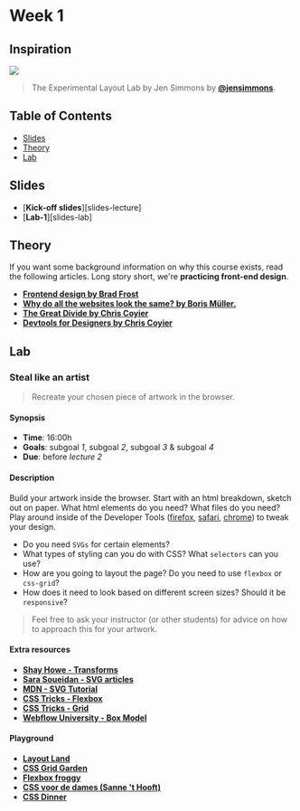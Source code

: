 # Week 1

## Inspiration

[![][inspiration-cover]][inspiration-link]

> The Experimental Layout Lab by Jen Simmons by [**@jensimmons**][inspiration-author].

## Table of Contents
*   [Slides](#slides)
*   [Theory](#theory)
*   [Lab](#lab)

## Slides
*  [**Kick-off slides**][slides-lecture]
*  [**Lab-1**][slides-lab]

## Theory
If you want some background information on why this course exists, read the following articles. Long story short, we're **practicing front-end design**.

* [**Frontend design by Brad Frost**](http://bradfrost.com/blog/post/frontend-design/)
* [**Why do all the websites look the same? by Boris Müller.**](https://medium.com/s/story/on-the-visual-weariness-of-the-web-8af1c969ce73)
* [**The Great Divide by Chris Coyier**](https://css-tricks.com/the-great-divide/)
* [**Devtools for Designers by Chris Coyier**](https://css-tricks.com/devtools-for-designers/)

## Lab

### Steal like an artist

> Recreate your chosen piece of artwork in the browser.

#### Synopsis

*   **Time**: 16:00h
*   **Goals**: subgoal _1_, subgoal _2_, subgoal _3_ & subgoal _4_
*   **Due**: before _lecture 2_

#### Description
Build your artwork inside the browser. Start with an html breakdown, sketch out on paper. What html elements do you need? What files do you need? Play around inside of the Developer Tools ([firefox](https://developer.mozilla.org/en-US/docs/Tools), [safari](https://support.apple.com/guide/safari/use-the-developer-tools-in-the-develop-menu-sfri20948/mac), [chrome](https://developers.google.com/web/tools/chrome-devtools/)) to tweak your design.

* Do you need `SVGs` for certain elements?
* What types of styling can you do with CSS? What `selectors` can you use?
* How are you going to layout the page? Do you need to use `flexbox` or `css-grid`?
* How does it need to look based on different screen sizes? Should it be `responsive`?

> Feel free to ask your instructor (or other students) for advice on how to approach this for your artwork.

#### Extra resources
* [**Shay Howe - Transforms**][theory-transforms]
* [**Sara Soueidan - SVG articles**][theory-svg]
* [**MDN - SVG Tutorial**][theory-mdn]
* [**CSS Tricks - Flexbox**][theory-flexbox]
* [**CSS Tricks - Grid**][theory-grid]
* [**Webflow University - Box Model**][wf-box]

#### Playground
*   [**Layout Land**](https://www.youtube.com/channel/UC7TizprGknbDalbHplROtag)
*   [**CSS Grid Garden**](https://cssgridgarden.com/)
*   [**Flexbox froggy**](https://flexboxfroggy.com/)
*   [**CSS voor de dames (Sanne 't Hooft)**](https://sinds1971.nl/cssvoordedames/)
*   [**CSS Dinner**](https://flukeout.github.io/)

[inspiration-cover]: /assets/inspiration-lab.png
[inspiration-link]: https://labs.jensimmons.com/
[inspiration-author]: https://twitter.com/jensimmons
[theory-transforms]: https://learn.shayhowe.com/advanced-html-css/css-transforms/
[theory-svg]: https://www.sarasoueidan.com/tags/svg/
[theory-mdn]: https://developer.mozilla.org/en-US/docs/Web/SVG/Tutorial
[theory-flexbox]: https://css-tricks.com/snippets/css/a-guide-to-flexbox/
[theory-grid]: https://css-tricks.com/snippets/css/complete-guide-grid/
[wf-box]: https://www.youtube.com/watch?v=MrAnu4zdjjY&list=PLPmnoMVpkxfiYN2cE4qY9G9gIkz8YDY-u&index=3
